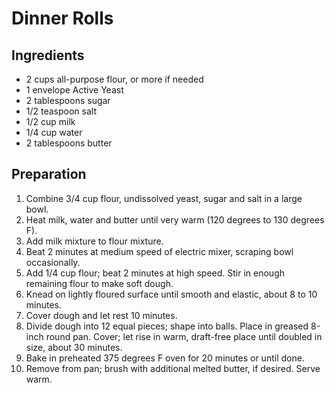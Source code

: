 # Dinner Rolls

## Ingredients

- 2 cups all-purpose flour, or more if needed
- 1 envelope Active Yeast
- 2 tablespoons sugar
- 1/2 teaspoon salt
- 1/2 cup milk
- 1/4 cup water
- 2 tablespoons butter

## Preparation

1. Combine 3/4 cup flour, undissolved yeast, sugar and salt in a large bowl.
1. Heat milk, water and butter until very warm (120 degrees to 130 degrees F).
1. Add milk mixture to flour mixture.
1. Beat 2 minutes at medium speed of electric mixer, scraping bowl occasionally.
1. Add 1/4 cup flour; beat 2 minutes at high speed. Stir in enough remaining flour to make soft dough.
1. Knead on lightly floured surface until smooth and elastic, about 8 to 10 minutes.
1. Cover dough and let rest 10 minutes.
1. Divide dough into 12 equal pieces; shape into balls. Place in greased 8-inch round pan. Cover; let rise in warm, draft-free place until doubled in size, about 30 minutes.
1. Bake in preheated 375 degrees F oven for 20 minutes or until done.
1. Remove from pan; brush with additional melted butter, if desired. Serve warm.
